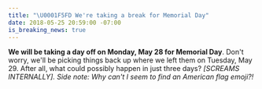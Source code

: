 ```yaml
---
title: "\U0001F5FD We're taking a break for Memorial Day"
date: 2018-05-25 20:59:00 -07:00
is_breaking_news: true
---
```


**We will be taking a day off on Monday, May 28 for Memorial Day**. Don't worry, we'll be picking things back up where we left them on Tuesday, May 29. After all, what could possibly happen in just three days? *\[SCREAMS INTERNALLY\]. Side note: Why can't I seem to find an American flag emoji?!*